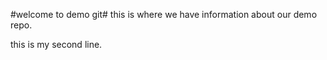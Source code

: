 #welcome to demo git#
this is where we have information about our demo repo.

this is my second line.